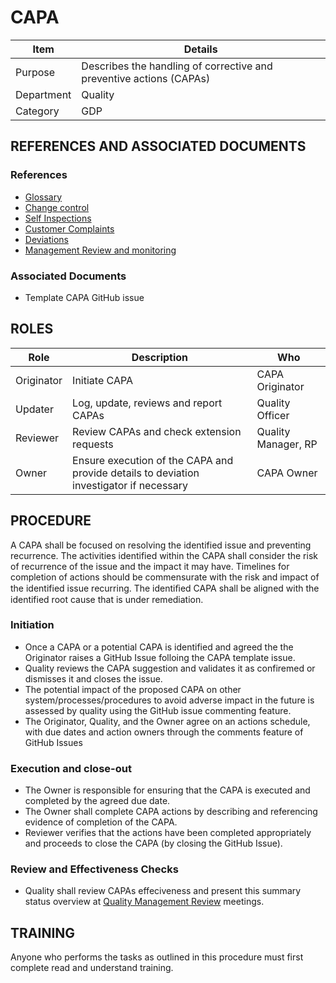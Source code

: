 # CAPA

|Item          |Details                                                                                    | 
|--------------|-------------------------------------------------------------------------------------------| 
|Purpose       |Describes the handling of corrective and preventive actions (CAPAs)    | 
|Department    |Quality                                                                                    |   
|Category     |GDP                                                                                        | 

## REFERENCES AND ASSOCIATED DOCUMENTS

### References

* [Glossary][QEAIC]
* [Change control][UYNEF]
* [Self Inspections][GMQHI]
* [Customer Complaints][ZIWKI]
* [Deviations][XCEUG]
* [Management Review and monitoring][OZCFN]

### Associated Documents

* Template CAPA GitHub issue

## ROLES

Role     |   Description    |   Who
------   |   --------       |  ----
Originator  | Initiate CAPA  | CAPA Originator
Updater |  Log, update, reviews and report CAPAs | Quality Officer
Reviewer | Review CAPAs and check extension requests| Quality Manager, RP
Owner | Ensure execution of the CAPA and provide details to deviation investigator if necessary  | CAPA Owner

## PROCEDURE

A CAPA shall be focused on resolving the identified issue and preventing recurrence. The activities identified within the CAPA shall consider the risk of recurrence of the issue and the impact it may have. Timelines for completion of actions should be commensurate with the risk and impact of the identified issue recurring. The identiﬁed CAPA shall be aligned with the identified root cause that is under remediation.

### Initiation

* Once a CAPA or a potential CAPA is identified and agreed the the Originator raises a GitHub Issue folloing the CAPA template issue.
* Quality reviews the CAPA suggestion and validates it as confiremed or dismisses it and closes the issue.
* The potential impact of the proposed CAPA on other system/processes/procedures to avoid adverse impact in the future is assessed by quality using the GitHub issue commenting feature.
* The Originator, Quality, and the Owner agree on an actions schedule, with due dates and action owners through the comments feature of GitHub Issues

### Execution and close-out

* The Owner is responsible for ensuring that the CAPA is executed and completed by the agreed due date.
* The Owner shall complete CAPA actions by describing and referencing evidence of completion of the CAPA.
* Reviewer verifies that the actions have been completed appropriately and proceeds to close the CAPA (by closing the GitHub Issue).

### Review and Effectiveness Checks

* Quality shall review CAPAs effeciveness and present this summary status overview at [Quality Management Review][OZCFN] meetings.

## TRAINING

Anyone who performs the tasks as outlined in this procedure must first complete read and understand training.

[GMP Guidelines]: https://ec.europa.eu/health/documents/eudralex/vol-4_en]
[GDP Guidelines]: https://eur-lex.europa.eu/LexUriServ/LexUriServ.do?uri=OJ:C:2013:343:0001:0014:EN:PDF
[GVP Guidelines]: https://www.ema.europa.eu/en/documents/regulatory-procedural-guideline/guideline-good-pharmacovigilance-practices-gvp-module-vi-collection-management-submission-reports_en.pdf
[Directive 2010/84/EU]: https://ec.europa.eu/health/sites/health/files/files/eudralex/vol-1/dir_2010_84/dir_2010_84_en.pdf
[Regulation EU No 1235/2010]: https://eur-lex.europa.eu/legal-content/EN/TXT/?uri=CELEX:32010R1235
[AMXWS]: /procedures/Procedure_GDP_AMXWS_Management_of_Standard_Operating_Procedures.md
[XIDEX]: /procedures/Procedure_GDP_XIDEX_Responsible_Person.md
[BWRPX]: /procedures/Procedure_GDP_BWRPX_Documentation_Control.md
[XCEUG]: /procedures/Procedure_GDP_XCEUG_Deviations.md
[UYNEF]: /procedures/Procedure_GDP_UYNEF_Change_Control.md
[OZCFN]: /procedures/Procedure_GDP_OZCFN_Management_Review_And_Monitoring.md
[LBHIY]: /procedures/Procedure_GDP_LBHIY_Quality_Risk_Management.md
[ZWJPR]: /procedures/Procedure_GDP_ZWJPR_Training.md
[VQICE]: /procedures/Procedure_GDP_VQICE_Receipt_Of_Medicinal_Products.md
[AGTXC]: /procedures/Procedure_GDP_AGTXC_Establishing_The_Authority_Of_Suppliers_To_Supply_Medicinal_Products.md
[ZIWKI]: /procedures/Procedure_GDP_ZIWKI_Customer_Complaints.md
[VOZWP]: /procedures/Procedure_GDP_VOZWP_Recall_Procedure.md
[HBQIN]: /procedures/Procedure_GDP_HBQIN_Outsourced_Activities.md
[GMQHI]: /procedures/Procedure_GDP_GMQHI_Self_Inspections.md
[VTOMR]: /procedures/Procedure_GDP_VTOMR_Falsified_Medicinal_Products.md
[BMAXZ]: /procedures/Procedure_GDP_BMAXZ_Medicinal_Product_Returns.md
[YUISV]: /procedures/Procedure_GDP_YUISV_CAPA.md
[QEAIC]: /procedures/Document_QEAIC_Glossary.md
[GGNHM]: /procedures/Procedure_GDP_GGNHM_Reporting_of_Adverse_Events.md
[AGDXV]: /procedures/Procedure_GDP_AGDXV_Serialisation.md

